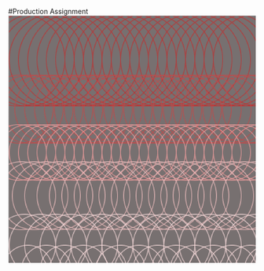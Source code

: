 #Production Assignment
![](https://github.com/SalamaAlmheiri/introToIM/blob/main/May%2027/Production%20Assignment-%20Salama.png)
